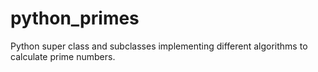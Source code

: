 # python_primes
Python super class and subclasses implementing different algorithms to calculate prime numbers.
